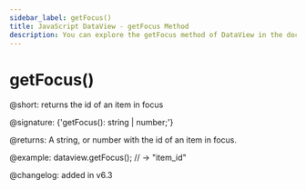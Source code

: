 ```yaml
---
sidebar_label: getFocus()
title: JavaScript DataView - getFocus Method 
description: You can explore the getFocus method of DataView in the documentation of the DHTMLX JavaScript UI library. Browse developer guides and API reference, try out code examples and live demos, and download a free 30-day evaluation version of DHTMLX Suite.
---
```


# getFocus()

@short: returns the id of an item in focus

@signature: {'getFocus(): string | number;'}

@returns:
A string, or number with the id of an item in focus.

@example:
dataview.getFocus(); // -> "item_id"

@changelog: added in v6.3

[comment]: # (@relatedapi: dataview/api/dataview_setfocus_method.md)
